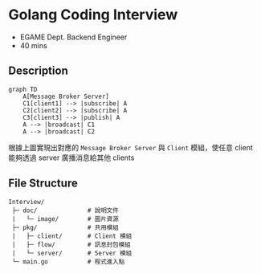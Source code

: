 # Golang Coding Interview

- EGAME Dept. Backend Engineer
- 40 mins

## Description

```mermaid
graph TD
    A[Message Broker Server]
    C1[client1] --> |subscribe| A
    C2[client2] --> |subscribe| A
    C3[client3] --> |publish| A
    A --> |broadcast| C1
    A --> |broadcast| C2
```

根據上圖實現出對應的 `Message Broker Server` 與 `Client` 模組，使任意 client 能夠透過 server 廣播消息給其他 clients

## File Structure

```text
Interview/
 ├─ doc/              # 說明文件
 |   └─ image/        # 圖片資源
 ├─ pkg/              # 共用模組
 |   ├─ client/       # Client 模組
 |   ├─ flow/         # 訊息封包模組
 |   └─ server/       # Server 模組
 └─ main.go           # 程式進入點
```